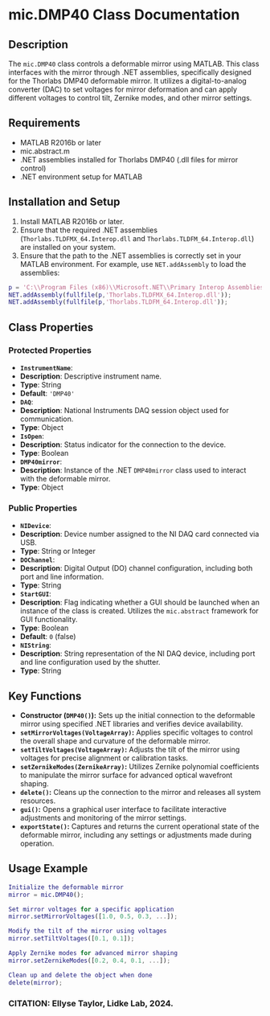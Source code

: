 # mic.DMP40 Class Documentation

## Description
The `mic.DMP40` class controls a deformable mirror using MATLAB. This class interfaces with the mirror through .NET assemblies,
specifically designed for the Thorlabs DMP40 deformable mirror. It utilizes a digital-to-analog converter (DAC)
to set voltages for mirror deformation and can apply different voltages to control tilt, Zernike modes, and other mirror settings.

## Requirements
- MATLAB R2016b or later
- mic.abstract.m
- .NET assemblies installed for Thorlabs DMP40 (.dll files for mirror control)
- .NET environment setup for MATLAB

## Installation and Setup
1. Install MATLAB R2016b or later.
2. Ensure that the required .NET assemblies (`Thorlabs.TLDFMX_64.Interop.dll` and `Thorlabs.TLDFM_64.Interop.dll`) are installed on your system.
3. Ensure that the path to the .NET assemblies is correctly set in your MATLAB environment. For example, use `NET.addAssembly` to load the assemblies:
```matlab
p = 'C:\\Program Files (x86)\\Microsoft.NET\\Primary Interop Assemblies';
NET.addAssembly(fullfile(p,'Thorlabs.TLDFMX_64.Interop.dll'));
NET.addAssembly(fullfile(p,'Thorlabs.TLDFM_64.Interop.dll'));
```

## Class Properties

### Protected Properties
- **`InstrumentName`**:
- **Description**: Descriptive instrument name.
- **Type**: String
- **Default**: `'DMP40'`
- **`DAQ`**:
- **Description**: National Instruments DAQ session object used for communication.
- **Type**: Object
- **`IsOpen`**:
- **Description**: Status indicator for the connection to the device.
- **Type**: Boolean
- **`DMP40mirror`**:
- **Description**: Instance of the .NET `DMP40mirror` class used to interact with the deformable mirror.
- **Type**: Object

### Public Properties
- **`NIDevice`**:
- **Description**: Device number assigned to the NI DAQ card connected via USB.
- **Type**: String or Integer
- **`DOChannel`**:
- **Description**: Digital Output (DO) channel configuration, including both port and line information.
- **Type**: String
- **`StartGUI`**:
- **Description**: Flag indicating whether a GUI should be launched when an instance of the class is created. Utilizes the `mic.abstract` framework for GUI functionality.
- **Type**: Boolean
- **Default**: `0` (false)
- **`NIString`**:
- **Description**: String representation of the NI DAQ device, including port and line configuration used by the shutter.
- **Type**: String

## Key Functions
- **Constructor (`DMP40()`):** Sets up the initial connection to the deformable mirror using specified .NET libraries and verifies device availability.
- **`setMirrorVoltages(VoltageArray)`:** Applies specific voltages to control the overall shape and curvature of the deformable mirror.
- **`setTiltVoltages(VoltageArray)`:** Adjusts the tilt of the mirror using voltages for precise alignment or calibration tasks.
- **`setZernikeModes(ZernikeArray)`:** Utilizes Zernike polynomial coefficients to manipulate the mirror surface for advanced optical wavefront shaping.
- **`delete()`:** Cleans up the connection to the mirror and releases all system resources.
- **`gui()`:** Opens a graphical user interface to facilitate interactive adjustments and monitoring of the mirror settings.
- **`exportState()`:** Captures and returns the current operational state of the deformable mirror, including any settings or adjustments made during operation.

## Usage Example
```matlab
Initialize the deformable mirror
mirror = mic.DMP40();

Set mirror voltages for a specific application
mirror.setMirrorVoltages([1.0, 0.5, 0.3, ...]);

Modify the tilt of the mirror using voltages
mirror.setTiltVoltages([0.1, 0.1]);

Apply Zernike modes for advanced mirror shaping
mirror.setZernikeModes([0.2, 0.4, 0.1, ...]);

Clean up and delete the object when done
delete(mirror);
```
### CITATION: Ellyse Taylor, Lidke Lab, 2024.


